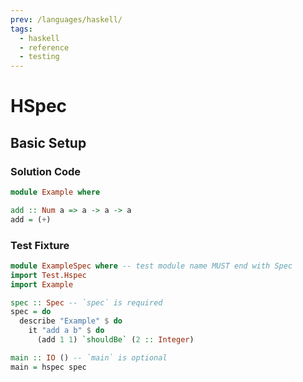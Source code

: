 ```yaml
---
prev: /languages/haskell/
tags:
  - haskell
  - reference
  - testing
---
```


# HSpec

## Basic Setup

### Solution Code

```haskell
module Example where

add :: Num a => a -> a -> a
add = (+)
```

### Test Fixture

```haskell
module ExampleSpec where -- test module name MUST end with Spec
import Test.Hspec
import Example

spec :: Spec -- `spec` is required
spec = do
  describe "Example" $ do
    it "add a b" $ do
      (add 1 1) `shouldBe` (2 :: Integer)

main :: IO () -- `main` is optional
main = hspec spec
```
